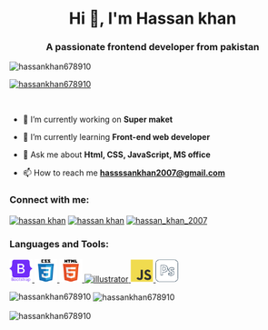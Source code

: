 <h1 align="center">Hi 👋, I'm Hassan khan</h1>
<h3 align="center">A passionate frontend developer from pakistan</h3>

<p align="left"> <img src="https://komarev.com/ghpvc/?username=hassankhan678910&label=Profile%20views&color=0e75b6&style=flat" alt="hassankhan678910" /> </p>

<p align="left"> <a href="https://github.com/ryo-ma/github-profile-trophy"><img src="https://github-profile-trophy.vercel.app/?username=hassankhan678910" alt="hassankhan678910" /></a> </p>

<p align="left"> <a href="https://twitter.com/" target="blank"><img src="https://img.shields.io/twitter/follow/?logo=twitter&style=for-the-badge" alt="" /></a> </p>

- 🔭 I’m currently working on **Super maket**

- 🌱 I’m currently learning **Front-end web developer**

- 💬 Ask me about **Html, CSS, JavaScript, MS office**

- 📫 How to reach me **hassssankhan2007@gmail.com**

<h3 align="left">Connect with me:</h3>
<p align="left">
<a href="https://linkedin.com/in/hassan khan" target="blank"><img align="center" src="https://raw.githubusercontent.com/rahuldkjain/github-profile-readme-generator/master/src/images/icons/Social/linked-in-alt.svg" alt="hassan khan" height="30" width="40" /></a>
<a href="https://fb.com/hassan khan" target="blank"><img align="center" src="https://raw.githubusercontent.com/rahuldkjain/github-profile-readme-generator/master/src/images/icons/Social/facebook.svg" alt="hassan khan" height="30" width="40" /></a>
<a href="https://instagram.com/hassan_khan_2007" target="blank"><img align="center" src="https://raw.githubusercontent.com/rahuldkjain/github-profile-readme-generator/master/src/images/icons/Social/instagram.svg" alt="hassan_khan_2007" height="30" width="40" /></a>
</p>

<h3 align="left">Languages and Tools:</h3>
<p align="left"> <a href="https://getbootstrap.com" target="_blank" rel="noreferrer"> <img src="https://raw.githubusercontent.com/devicons/devicon/master/icons/bootstrap/bootstrap-plain-wordmark.svg" alt="bootstrap" width="40" height="40"/> </a> <a href="https://www.w3schools.com/css/" target="_blank" rel="noreferrer"> <img src="https://raw.githubusercontent.com/devicons/devicon/master/icons/css3/css3-original-wordmark.svg" alt="css3" width="40" height="40"/> </a> <a href="https://www.w3.org/html/" target="_blank" rel="noreferrer"> <img src="https://raw.githubusercontent.com/devicons/devicon/master/icons/html5/html5-original-wordmark.svg" alt="html5" width="40" height="40"/> </a> <a href="https://www.adobe.com/in/products/illustrator.html" target="_blank" rel="noreferrer"> <img src="https://www.vectorlogo.zone/logos/adobe_illustrator/adobe_illustrator-icon.svg" alt="illustrator" width="40" height="40"/> </a> <a href="https://developer.mozilla.org/en-US/docs/Web/JavaScript" target="_blank" rel="noreferrer"> <img src="https://raw.githubusercontent.com/devicons/devicon/master/icons/javascript/javascript-original.svg" alt="javascript" width="40" height="40"/> </a> <a href="https://www.photoshop.com/en" target="_blank" rel="noreferrer"> <img src="https://raw.githubusercontent.com/devicons/devicon/master/icons/photoshop/photoshop-line.svg" alt="photoshop" width="40" height="40"/> </a> </p>

<p><img align="left" src="https://github-readme-stats.vercel.app/api/top-langs?username=hassankhan678910&show_icons=true&locale=en&layout=compact" alt="hassankhan678910" /></p>

<p>&nbsp;<img align="center" src="https://github-readme-stats.vercel.app/api?username=hassankhan678910&show_icons=true&locale=en" alt="hassankhan678910" /></p>

<p><img align="center" src="https://github-readme-streak-stats.herokuapp.com/?user=hassankhan678910&" alt="hassankhan678910" /></p>
